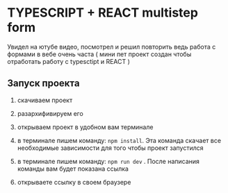 # TYPESCRIPT + REACT multistep form
 Увидел на ютубе видео, посмотрел и решил повторить ведь работа с формами в вебе очень часта ( мини пет проект создан чтобы отработать работу с typesctipt и REACT ) 

## Запуск проекта

1) скачиваем проект

2) разархифивируем его

3) открываем проект в удобном вам терминале

4) в терминале пишем команду: ` npm install `. Эта команда скачает все необходимые зависимости для того чтобы проект запустился

5) в терминале пишем команду: ` npm run dev ` . После написания команды вам будет показана ссылка

6) открываете ссылку в своем браузере


